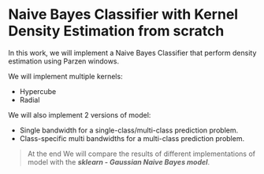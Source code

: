 # Naive Bayes Classifier with Kernel Density Estimation from scratch

In this work, we will implement a Naive Bayes Classifier that perform density estimation using Parzen windows.

We will implement multiple kernels:
* Hypercube
* Radial

We will also implement 2 versions of model:
* Single bandwidth for a single-class/multi-class prediction problem.
* Class-specific multi bandwidths for a multi-class prediction problem. 

> At the end We will compare the results of different implementations of model with the ***sklearn - Gaussian Naive Bayes model***.
